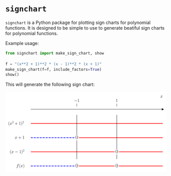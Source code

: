 # `signchart`
`signchart` is a Python package for plotting sign charts for polynomial functions. It is designed to be simple to use to generate beatiful sign charts for polynomial functions.

Example usage:

```python
from signchart import make_sign_chart, show

f = "(x**2 + 1)**2 * (x - 1)**2 * (x + 1)"
make_sign_chart(f=f, include_factors=True)
show()
```

This will generate the following sign chart:

![sign chart](./examples/figures/example_1.svg)